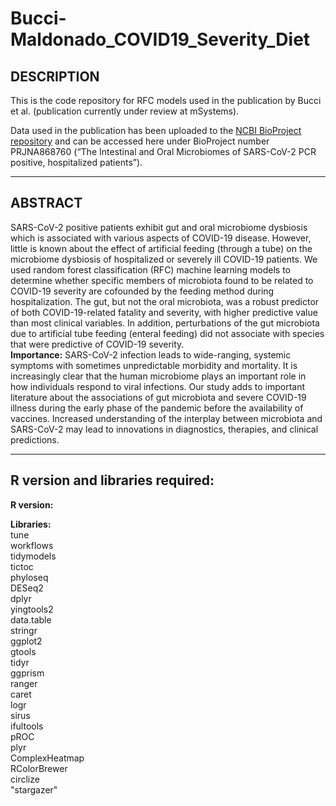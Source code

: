 # Bucci-Maldonado_COVID19_Severity_Diet

## DESCRIPTION

This is the code repository for RFC models used in the publication by Bucci et al. (publication currently under review at mSystems). 

Data used in the publication has been uploaded to the [NCBI BioProject repository](https://www.ncbi.nlm.nih.gov/bioproject) and can be accessed here under  BioProject number PRJNA868760 (“The Intestinal and Oral Microbiomes of SARS-CoV-2 PCR positive, hospitalized patients”).


---
## ABSTRACT

SARS-CoV-2 positive patients exhibit gut and oral microbiome dysbiosis which is associated with various aspects of COVID-19 disease. However, little is known about the effect of artificial feeding (through a tube) on the microbiome dysbiosis of hospitalized or severely ill COVID-19 patients. We used random forest classification (RFC) machine learning models to determine whether specific members of microbiota found to be related to COVID-19 severity are cofounded by the feeding method during hospitalization. The gut, but not the oral microbiota, was a robust predictor of both COVID-19-related fatality and severity, with higher predictive value than most clinical variables. In addition, perturbations of the gut microbiota due to artificial tube feeding (enteral feeding) did not associate with species that were predictive of COVID-19 severity.
<br>**Importance:** SARS-CoV-2 infection leads to wide-ranging, systemic symptoms with sometimes unpredictable morbidity and mortality. It is increasingly clear that the human microbiome plays an important role in how individuals respond to viral infections. Our study adds to important literature about the associations of gut microbiota and severe COVID-19 illness during the early phase of the pandemic before the availability of vaccines. Increased understanding of the interplay between microbiota and SARS-CoV-2 may lead to innovations in diagnostics, therapies, and clinical predictions.




---
## R version and libraries required:

**R version:**
<br>

**Libraries:**
<br>tune
<br>workflows
<br>tidymodels
<br>tictoc
<br>phyloseq
<br>DESeq2
<br>dplyr
<br>yingtools2
<br>data.table
<br>stringr
<br>ggplot2
<br>gtools
<br>tidyr
<br>ggprism
<br>ranger
<br>caret
<br>logr
<br>sirus
<br>ifultools
<br>pROC
<br>plyr
<br>ComplexHeatmap
<br>RColorBrewer
<br>circlize
<br>"stargazer"


